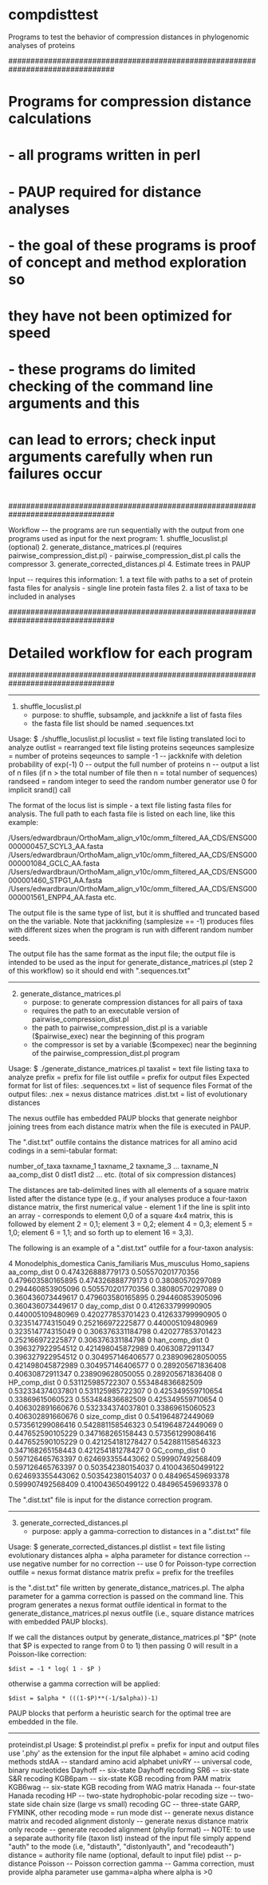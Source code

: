 # compdisttest
Programs to test the behavior of compression distances in phylogenomic analyses of proteins

################################################################################
#
# Programs for compression distance calculations
#	- all programs written in perl
#	- PAUP required for distance analyses
#	- the goal of these programs is proof of concept and method exploration so
#     they have not been optimized for speed
#	- these programs do limited checking of the command line arguments and this
#	  can lead to errors; check input arguments carefully when run failures occur
#
################################################################################

Workflow --	the programs are run sequentially with the output from one programs used as
			input for the next program:
	1. shuffle_locuslist.pl (optional)
	2. generate_distance_matrices.pl (requires pairwise_compression_dist.pl)
		- pairwise_compression_dist.pl calls the compressor
	3. generate_corrected_distances.pl
	4. Estimate trees in PAUP

Input --	requires this information:
	1. a text file with paths to a set of protein fasta files for analysis
		- single line protein fasta files
	2. a list of taxa to be included in analyses

################################################################################
# Detailed workflow for each program
################################################################################

**********
1. shuffle_locuslist.pl
	- purpose: to shuffle, subsample, and jackknife a list of fasta files
	- the fasta file list should be named <prefix>.sequences.txt
	
Usage:
  $ ./shuffle_locuslist.pl <locuslist> <outlist> <samplesize> <randseed>
  locuslist  = text file listing translated loci to analyze
  outlist    = rearranged text file listing proteins seqeunces
  samplesize = number of proteins seqeunces to sample
       -1 -- jackknife with deletion probability of exp(-1)
        0 -- output the full number of proteins
        n -- output a list of n files (if n > the total number
             of file then n = total number of sequences)
  randseed   = random integer to seed the random number generator
        use 0 for implicit srand() call

The format of the locus list is simple - a text file listing fasta files for analysis. The
full path to each fasta file is listed on each line, like this example:

/Users/edwardbraun/OrthoMam_align_v10c/omm_filtered_AA_CDS/ENSG00000000457_SCYL3_AA.fasta
/Users/edwardbraun/OrthoMam_align_v10c/omm_filtered_AA_CDS/ENSG00000001084_GCLC_AA.fasta
/Users/edwardbraun/OrthoMam_align_v10c/omm_filtered_AA_CDS/ENSG00000001460_STPG1_AA.fasta
/Users/edwardbraun/OrthoMam_align_v10c/omm_filtered_AA_CDS/ENSG00000001561_ENPP4_AA.fasta
etc.

The output file is the same type of list, but it is shuffled and truncated based on the
the <samplesize> variable. Note that jackknifing (samplesize == -1) produces files with
different sizes when the program is run with different random number seeds.

The output file has the same format as the input file; the output file is intended to be
used as the input for generate_distance_matrices.pl (step 2 of this workflow) so it should
end with ".sequences.txt"

**********
2. generate_distance_matrices.pl
	- purpose: to generate compression distances for all pairs of taxa
	- requires the path to an executable version of pairwise_compression_dist.pl
	- the path to pairwise_compression_dist.pl is a variable ($pairwise_exec) near
	  the beginning of this program
	- the compressor is set by a variable ($compexec) near the beginning of the
	  pairwise_compression_dist.pl program

Usage:
  $ ./generate_distance_matrices.pl <taxalist> <prefix> <outfile>
  taxalist = text file listing taxa to analyze
  prefix   = prefix for file list
  outfile  = prefix for output files
Expected format for list of files:
  <prefix>.sequences.txt = list of sequence files
Format of the output files:
  <outfile>.nex      = nexus distance matrices
  <outfile>.dist.txt = list of evolutionary distances

The nexus outfile has embedded PAUP blocks that generate neighbor joining trees from
each distance matrix when the file is executed in PAUP.

The  ".dist.txt" outfile contains the distance matrices for all amino acid codings in
a semi-tabular format:

number_of_taxa
taxname_1
taxname_2
taxname_3
...
taxname_N
aa_comp_dist	0	dist1	dist2 ...
etc. (total of six compression distances)

The distances are tab-delimited lines with all elements of a square matrix listed after
the distance type (e.g., if your analyses produce a four-taxon distance matrix, the first
numerical value - element 1 if the line is split into an array - corresponds to element 
0,0 of a square 4x4 matrix, this is followed by element 2 = 0,1; element 3 = 0,2; element
4 = 0,3; element 5 = 1,0; element 6 = 1,1; and so forth up to element 16 = 3,3).

The following is an example of a ".dist.txt" outfile for a four-taxon analysis:

4
Monodelphis_domestica
Canis_familiaris
Mus_musculus
Homo_sapiens
aa_comp_dist		0	0.474326888779173	0.505570201770356	0.479603580165895	0.474326888779173	0	0.38080570297089	0.294460853905096	0.505570201770356	0.38080570297089	0	0.360436073449617	0.479603580165895	0.294460853905096	0.360436073449617	0
day_comp_dist		0	0.412633799990905	0.440005109480969	0.420277853701423	0.412633799990905	0	0.323514774315049	0.252166972225877	0.440005109480969	0.323514774315049	0	0.306376331184798	0.420277853701423	0.252166972225877	0.306376331184798	0
han_comp_dist		0	0.396327922954512	0.421498045872989	0.40630872911347	0.396327922954512	0	0.304957146406577	0.238909628050055	0.421498045872989	0.304957146406577	0	0.289205671836408	0.40630872911347	0.238909628050055	0.289205671836408	0
HP_comp_dist		0	0.531125985722307	0.553484836682509	0.532334374037801	0.531125985722307	0	0.425349559710654	0.33869615060523	0.553484836682509	0.425349559710654	0	0.406302891660676	0.532334374037801	0.33869615060523	0.406302891660676	0
size_comp_dist		0	0.541964872449069	0.573561299086416	0.542881158546323	0.541964872449069	0	0.447652590105229	0.347168265158443	0.573561299086416	0.447652590105229	0	0.421254181278427	0.542881158546323	0.347168265158443	0.421254181278427	0
GC_comp_dist		0	0.597126465763397	0.624693355443062	0.599907492568409	0.597126465763397	0	0.503542380154037	0.410043650499122	0.624693355443062	0.503542380154037	0	0.484965459693378	0.599907492568409	0.410043650499122	0.484965459693378	0

The ".dist.txt" file is input for the distance correction program.

**********
3. generate_corrected_distances.pl
	- purpose: apply a gamma-correction to distances in a ".dist.txt" file

Usage:
  $ generate_corrected_distances.pl <distlist> <alpha> <outfile> <prefix>
  distlist = text file listing evolutionary distances
  alpha    = alpha parameter for distance correction
    -- use negative number for no correction
    -- use 0 for Poisson-type correction
  outfile  = nexus format distance matrix
  prefix   = prefix for the treefiles

<distlist> is the ".dist.txt" file written by generate_distance_matrices.pl. The alpha
parameter for a gamma correction is passed on the command line. This program generates a
nexus format outfile identical in format to the generate_distance_matrices.pl nexus 
outfile (i.e., square distance matrices with embedded PAUP blocks).

If we call the distances output by generate_distance_matrices.pl "$P" (note that $P is 
expected to range from 0 to 1) then passing 0 will result in a Poisson-like correction:

	$dist = -1 * log( 1 - $P )

otherwise a gamma correction will be applied:

	$dist = $alpha * (((1-$P)**(-1/$alpha))-1)
	
PAUP blocks that perform a heuristic search for the optimal tree are embedded in the file.


-------------

proteindist.pl 
Usage:
  $ proteindist.pl <prefix> <alphabet> <mode> <distance>
  prefix   = prefix for input and output files
      use '.phy' as the extension for the input file
  alphabet = amino acid coding methods
      stdAA    -- standard amino acid alphabet
      univRY   -- universal code, binary nucleotides
      Dayhoff  -- six-state Dayhoff recoding
      SR6      -- six-state S&R recoding
      KGB6pam  -- six-state KGB recoding from PAM matrix
      KGB6wag  -- six-state KGB recoding from WAG matrix
      Hanada   -- four-state Hanada recoding
      HP       -- two-state hydrophobic-polar recoding
      size     -- two-state side chain size (large vs small) recoding
      GC       -- three-state GARP, FYMINK, other recoding
  mode     = run mode
      dist     -- generate nexus distance matrix and recoded alignment
      distonly -- generate nexus distance matrix only
      recode   -- generate recoded alignment (phylip format)
               -- NOTE: to use a separate authority file (taxon list) instead
                        of the input file simply append "auth" to the mode
                        (i.e, "distauth", "distonlyauth", and "recodeauth")
  distance = authority file name (optional, default to input file)
      pdist   -- p-distance
      Poisson -- Poisson correction
      gamma   -- Gamma correction, must provide alpha parameter
         use gamma=alpha where alpha is >0
